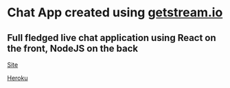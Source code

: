 # Chat App created using [getstream.io](https://getstream.io/)

## Full fledged live chat application using React on the front, NodeJS on the back

[Site](https://streamio-chat.netlify.app/)

[Heroku](https://streamio-chat.herokuapp.com/)
